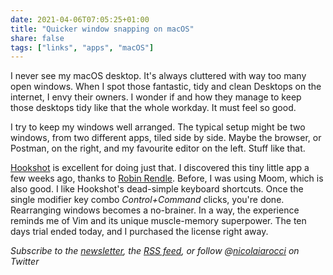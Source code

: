 ```yaml
---
date: 2021-04-06T07:05:25+01:00
title: "Quicker window snapping on macOS"
share: false
tags: ["links", "apps", "macOS"]
---
```

I never see my macOS desktop. It's always cluttered with way too many open
windows. When I spot those fantastic, tidy and clean Desktops on the internet,
I envy their owners. I wonder if and how they manage to keep those desktops
tidy like that the whole workday. It must feel so good.

I try to keep my windows well arranged. The typical setup might be two windows,
from two different apps, tiled side by side. Maybe the browser, or Postman, on
the right, and my favourite editor on the left. Stuff like that. 

[Hookshot][1] is excellent for doing just that. I discovered this tiny little
app a few weeks ago, thanks to [Robin Rendle][2]. Before, I was using Moom,
which is also good. I like Hookshot's dead-simple keyboard shortcuts. Once the
single modifier key combo *Control+Command* clicks, you're done. Rearranging
windows becomes a no-brainer. In a way, the experience reminds me of Vim and
its unique muscle-memory superpower. The ten days trial ended today, and
I purchased the license right away.

*Subscribe to the [newsletter][nl], the [RSS feed][rss], or follow @[nicolaiarocci][tw] on Twitter*

 [1]: https://hookshot.app/
 [2]: https://www.robinrendle.com/notes/hookshot
 [rss]: https://nicolaiarocci.com/index.xml
 [tw]: http://twitter.com/nicolaiarocci
 [nl]: https://nicolaiarocci.substack.com
